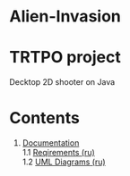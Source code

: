 # Alien-Invasion
# TRTPO project

Decktop 2D shooter on Java
# Contents
1. [Documentation](https://github.com/Kyrsor/Alien-Invasion/tree/master/Documents/Requirements) <br>
  1.1 [Reqirements (ru)](https://github.com/Kyrsor/Alien-Invasion/blob/master/Documents/Requirements/Requirements.md) <br>
  1.2 [UML Diagrams (ru)](https://github.com/Kyrsor/Alien-Invasion/blob/master/Documents/Diagrams) <br>
